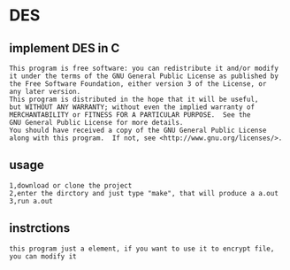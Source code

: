 # DES
## implement DES in C
    This program is free software: you can redistribute it and/or modify
    it under the terms of the GNU General Public License as published by
    the Free Software Foundation, either version 3 of the License, or
    any later version.
    This program is distributed in the hope that it will be useful,
    but WITHOUT ANY WARRANTY; without even the implied warranty of
    MERCHANTABILITY or FITNESS FOR A PARTICULAR PURPOSE.  See the
    GNU General Public License for more details.
    You should have received a copy of the GNU General Public License
    along with this program.  If not, see <http://www.gnu.org/licenses/>.
## usage
    1,download or clone the project
    2,enter the dirctory and just type "make", that will produce a a.out
    3,run a.out
## instrctions
    this program just a element, if you want to use it to encrypt file, you can modify it 
